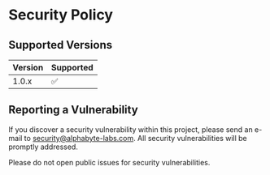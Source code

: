 # Security Policy

## Supported Versions

| Version | Supported          |
| ------- | ------------------ |
| 1.0.x   | :white_check_mark: |

## Reporting a Vulnerability

If you discover a security vulnerability within this project, please send an e-mail to security@alphabyte-labs.com. All security vulnerabilities will be promptly addressed.

Please do not open public issues for security vulnerabilities.

